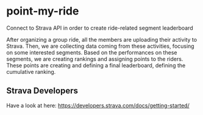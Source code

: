 # point-my-ride
Connect to Strava API in order to create ride-related segment leaderboard

After organizing a group ride, all the members are uploading their activity to Strava.
Then, we are collecting data coming from these activities, focusing on some interested segments. Based on the performances on these segments, we are creating rankings and assigning points to the riders.
These points are creating and defining a final leaderboard, defining the cumulative ranking.


## Strava Developers
Have a look at here:
https://developers.strava.com/docs/getting-started/
